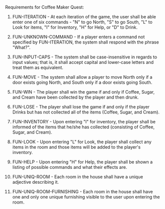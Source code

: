 Requirements for Coffee Maker Quest:

1. FUN-ITERATION - At each iteration of the game, the user shall be able enter one of six commands - "N" to go North, "S" to go South, "L" to Look for items, "I" for Inventory, "H" for Help, or "D" to Drink.

2. FUN-UNKNOWN-COMMAND - If a player enters a command not specified by FUN-ITERATION, the system shall respond with the phrase "What?".

3. FUN-INPUT-CAPS - The system shall be case-insensitive in regards to input values; that is, it shall accept capital and lower-case letters and treat them as equivalent.

4. FUN-MOVE - The system shall allow a player to move North only if a door exists going North, and South only if a door exists going South.

5. FUN-WIN - The player shall win the game if and only if Coffee, Sugar, and Cream have been collected by the player and then drunk.

6. FUN-LOSE - The player shall lose the game if and only if the player Drinks but has not collected all of the items (Coffee, Sugar, and Cream).

7. FUN-INVENTORY - Upon entering "I" for inventory, the player shall be informed of the items that he/she has collected (consisting of Coffee, Sugar, and Cream).

8. FUN-LOOK - Upon entering "L" for Look, the player shall collect any items in the room and those items will be added to the player's inventory.

9. FUN-HELP - Upon entering "H" for Help, the player shall be shown a listing of possible commands and what their effects are.

10. FUN-UNIQ-ROOM - Each room in the house shall have a unique adjective describing it.

11. FUN-UNIQ-ROOM-FURNISHING - Each room in the house shall have one and only one unique furnishing visible to the user upon entering the room.
